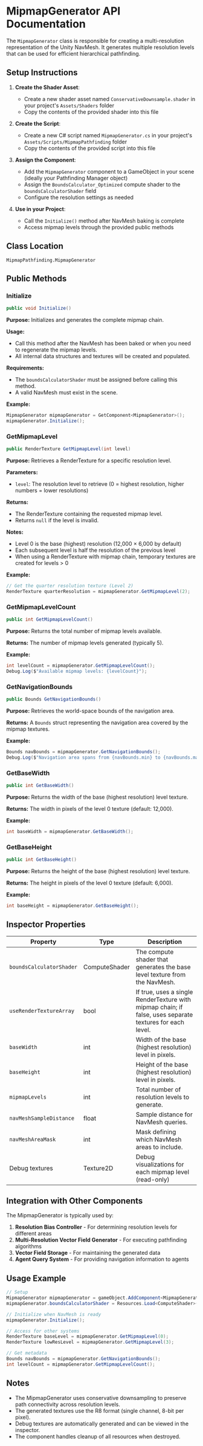 # MipmapGenerator API Documentation

The `MipmapGenerator` class is responsible for creating a multi-resolution representation of the Unity NavMesh. It generates multiple resolution levels that can be used for efficient hierarchical pathfinding.

## Setup Instructions

1. **Create the Shader Asset**:
   - Create a new shader asset named `ConservativeDownsample.shader` in your project's `Assets/Shaders` folder
   - Copy the contents of the provided shader into this file

2. **Create the Script**:
   - Create a new C# script named `MipmapGenerator.cs` in your project's `Assets/Scripts/MipmapPathfinding` folder
   - Copy the contents of the provided script into this file

3. **Assign the Component**:
   - Add the `MipmapGenerator` component to a GameObject in your scene (ideally your Pathfinding Manager object)
   - Assign the `BoundsCalculator_Optimized` compute shader to the `boundsCalculatorShader` field
   - Configure the resolution settings as needed

4. **Use in your Project**:
   - Call the `Initialize()` method after NavMesh baking is complete
   - Access mipmap levels through the provided public methods

## Class Location

```
MipmapPathfinding.MipmapGenerator
```

## Public Methods

### Initialize

```csharp
public void Initialize()
```

**Purpose:** Initializes and generates the complete mipmap chain.

**Usage:**
- Call this method after the NavMesh has been baked or when you need to regenerate the mipmap levels.
- All internal data structures and textures will be created and populated.

**Requirements:**
- The `boundsCalculatorShader` must be assigned before calling this method.
- A valid NavMesh must exist in the scene.

**Example:**
```csharp
MipmapGenerator mipmapGenerator = GetComponent<MipmapGenerator>();
mipmapGenerator.Initialize();
```

### GetMipmapLevel

```csharp
public RenderTexture GetMipmapLevel(int level)
```

**Purpose:** Retrieves a RenderTexture for a specific resolution level.

**Parameters:**
- `level`: The resolution level to retrieve (0 = highest resolution, higher numbers = lower resolutions)

**Returns:** 
- The RenderTexture containing the requested mipmap level.
- Returns `null` if the level is invalid.

**Notes:**
- Level 0 is the base (highest) resolution (12,000 × 6,000 by default)
- Each subsequent level is half the resolution of the previous level
- When using a RenderTexture with mipmap chain, temporary textures are created for levels > 0

**Example:**
```csharp
// Get the quarter resolution texture (Level 2)
RenderTexture quarterResolution = mipmapGenerator.GetMipmapLevel(2);
```

### GetMipmapLevelCount

```csharp
public int GetMipmapLevelCount()
```

**Purpose:** Returns the total number of mipmap levels available.

**Returns:** The number of mipmap levels generated (typically 5).

**Example:**
```csharp
int levelCount = mipmapGenerator.GetMipmapLevelCount();
Debug.Log($"Available mipmap levels: {levelCount}");
```

### GetNavigationBounds

```csharp
public Bounds GetNavigationBounds()
```

**Purpose:** Retrieves the world-space bounds of the navigation area.

**Returns:** A `Bounds` struct representing the navigation area covered by the mipmap textures.

**Example:**
```csharp
Bounds navBounds = mipmapGenerator.GetNavigationBounds();
Debug.Log($"Navigation area spans from {navBounds.min} to {navBounds.max}");
```

### GetBaseWidth

```csharp
public int GetBaseWidth()
```

**Purpose:** Returns the width of the base (highest resolution) level texture.

**Returns:** The width in pixels of the level 0 texture (default: 12,000).

**Example:**
```csharp
int baseWidth = mipmapGenerator.GetBaseWidth();
```

### GetBaseHeight

```csharp
public int GetBaseHeight()
```

**Purpose:** Returns the height of the base (highest resolution) level texture.

**Returns:** The height in pixels of the level 0 texture (default: 6,000).

**Example:**
```csharp
int baseHeight = mipmapGenerator.GetBaseHeight();
```

## Inspector Properties

| Property | Type | Description |
|----------|------|-------------|
| `boundsCalculatorShader` | ComputeShader | The compute shader that generates the base level texture from the NavMesh. |
| `useRenderTextureArray` | bool | If true, uses a single RenderTexture with mipmap chain; if false, uses separate textures for each level. |
| `baseWidth` | int | Width of the base (highest resolution) level in pixels. |
| `baseHeight` | int | Height of the base (highest resolution) level in pixels. |
| `mipmapLevels` | int | Total number of resolution levels to generate. |
| `navMeshSampleDistance` | float | Sample distance for NavMesh queries. |
| `navMeshAreaMask` | int | Mask defining which NavMesh areas to include. |
| Debug textures | Texture2D | Debug visualizations for each mipmap level (read-only) |

## Integration with Other Components

The MipmapGenerator is typically used by:

1. **Resolution Bias Controller** - For determining resolution levels for different areas
2. **Multi-Resolution Vector Field Generator** - For executing pathfinding algorithms
3. **Vector Field Storage** - For maintaining the generated data
4. **Agent Query System** - For providing navigation information to agents

## Usage Example

```csharp
// Setup
MipmapGenerator mipmapGenerator = gameObject.AddComponent<MipmapGenerator>();
mipmapGenerator.boundsCalculatorShader = Resources.Load<ComputeShader>("BoundsCalculator_Optimized");

// Initialize when NavMesh is ready
mipmapGenerator.Initialize();

// Access for other systems
RenderTexture baseLevel = mipmapGenerator.GetMipmapLevel(0);
RenderTexture lowResLevel = mipmapGenerator.GetMipmapLevel(3);

// Get metadata
Bounds navBounds = mipmapGenerator.GetNavigationBounds();
int levelCount = mipmapGenerator.GetMipmapLevelCount();
```

## Notes

- The MipmapGenerator uses conservative downsampling to preserve path connectivity across resolution levels.
- The generated textures use the R8 format (single channel, 8-bit per pixel).
- Debug textures are automatically generated and can be viewed in the inspector.
- The component handles cleanup of all resources when destroyed.
